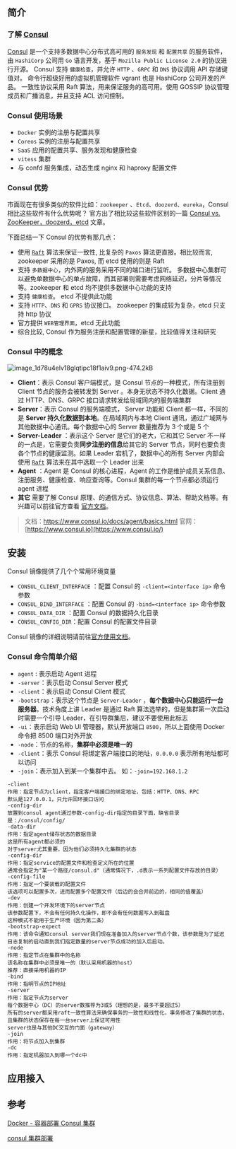 ## 简介

### 了解 [Consul](https://www.consul.io/)

[Consul](https://www.consul.io/) 是一个支持多数据中心分布式高可用的 `服务发现` 和 `配置共享` 的服务软件，由 `HashiCorp` 公司用 `Go` 语言开发，基于 `Mozilla Public License 2.0` 的协议进行开源。 Consul 支持 `健康检查`，并允许 `HTTP` 、`GRPC` 和 `DNS` 协议调用 API 存储键值对。
命令行超级好用的虚拟机管理软件 vgrant 也是 HashiCorp 公司开发的产品。
一致性协议采用 Raft 算法，用来保证服务的高可用。使用 GOSSIP 协议管理成员和广播消息，并且支持 ACL 访问控制。



### Consul 使用场景

- `Docker` 实例的注册与配置共享
- `Coreos` 实例的注册与配置共享
- `SaaS` 应用的配置共享、服务发现和健康检查
- `vitess` 集群
- 与 confd 服务集成，动态生成 nginx 和 haproxy 配置文件



### Consul 优势

市面现在有很多类似的软件比如：`zookeeper` 、`Etcd`、`doozerd`、`eureka`，Consul 相比这些软件有什么优势呢？
官方出了相比较这些软件区别的一篇 [Consul vs. ZooKeeper，doozerd，etcd](https://www.consul.io/intro/vs/zookeeper.html) 文章。

下面总结一下 Consul 的优势有那几点：

- 使用 [`Raft`](https://www.jdon.com/artichect/raft.html) 算法来保证一致性, 比复杂的 `Paxos` 算法更直接。相比较而言, zookeeper 采用的是 Paxos, 而 etcd 使用的则是 Raft
- 支持 `多数据中心`，内外网的服务采用不同的端口进行监听。 多数据中心集群可以避免单数据中心的单点故障，而其部署则需要考虑网络延迟，分片等情况等。zookeeper 和 etcd 均不提供多数据中心功能的支持
- 支持 `健康检查`。 etcd 不提供此功能
- 支持 `HTTP`、`DNS` 和 `GPRS` 协议接口。 zookeeper 的集成较为复杂，etcd 只支持 http 协议
- 官方提供 `WEB管理界面`，etcd 无此功能
- 综合比较, Consul 作为服务注册和配置管理的新星，比较值得关注和研究



### Consul 中的概念
![image_1d78u4elv18glqtipc18f1aiv9.png-474.2kB](https://img-note.langyastudio.com/202212221342725.png?x-oss-process=style/watermark)

- **Client**：表示 Consul 客户端模式，是 Consul 节点的一种模式，所有注册到 Client 节点的服务会被转发到 Server 。本身无状态不持久化数据。Client 通过 HTTP、DNS、GRPC 接口请求转发给局域网内的服务端集群
- **Server**：表示 Consul 的服务端模式， Server 功能和 Client 都一样，不同的是 **Server 持久化数据到本地**。在局域网内与本地 Client 通讯，通过广域网与其他数据中心通讯。每个数据中心的 Server 数量推荐为 3 个或是 5 个
- **Server-Leader** ：表示这个 Server 是它们的老大，它和其它 Server 不一样的一点是，它需要负责**同步注册的信息**给其它的 Server 节点，同时也要负责各个节点的健康监测。如果 Leader 宕机了，数据中心的所有 Server 内部会使用 [`Raft`](https://www.jdon.com/artichect/raft.html) 算法来在其中选取一个 Leader 出来
- **Agent** ：Agent 是 Consul 的核心进程，Agent 的工作是维护成员关系信息、注册服务、健康检查、响应查询等。Consul 集群的每一个节点都必须运行 agent 进程
- **其它**
  需要了解 Consul 原理、的通信方式、协议信息、算法、帮助文档等。有兴趣可以前往官方查看 [官方文档](https://www.consul.io/docs/agent/basics.html)。

> 文档：https://www.consul.io/docs/agent/basics.html
> 官网：[https://www.consul.io](https://www.consul.io/)



## 安装

Consul 镜像提供了几个个常用环境变量

- `CONSUL_CLIENT_INTERFACE` ：配置 Consul 的 `-client=<interface ip>` 命令参数
- `CONSUL_BIND_INTERFACE` ：配置 Consul 的 `-bind=<interface ip>` 命令参数
- `CONSUL_DATA_DIR` ：配置 Consul 的数据持久化目录
- `CONSUL_CONFIG_DIR`：配置 Consul 的配置文件目录

Consul 镜像的详细说明请前往[官方使用文档](https://github.com/docker-library/docs/tree/master/consul)。



### Consul 命令简单介绍

- `agent` : 表示启动 Agent 进程
- `-server`：表示启动 Consul Server 模式
- `-client`：表示启动 Consul Cilent 模式
- `-bootstrap`：表示这个节点是 `Server-Leader` ，**每个数据中心只能运行一台服务器**。技术角度上讲 Leader 是通过 Raft 算法选举的，但是集群第一次启动时需要一个引导 Leader，在引导群集后，建议不要使用此标志
- `-ui`：表示启动 Web UI 管理器，默认开放端口 `8500`，所以上面使用 Docker 命令把 8500 端口对外开放
- `-node`：节点的名称，**集群中必须是唯一的**
- `-client`：表示 Consul 将绑定客户端接口的地址，`0.0.0.0` 表示所有地址都可以访问
- `-join`：表示加入到某一个集群中去。 如：`-join=192.168.1.2`

```
-client
作用：指定节点为client，指定客户端接口的绑定地址，包括：HTTP、DNS、RPC
默认是127.0.0.1，只允许回环接口访问
-config-dir
放置到consul agent通过参数-config-dir指定的目录下面，缺省目录是：/consul/config/
-data-dir
作用：指定agent储存状态的数据目录
这是所有agent都必须的
对于server尤其重要，因为他们必须持久化集群的状态
-config-dir
作用：指定service的配置文件和检查定义所在的位置
通常会指定为"某一个路径/consul.d"（通常情况下，.d表示一系列配置文件存放的目录）
-config-file
作用：指定一个要装载的配置文件
该选项可以配置多次，进而配置多个配置文件（后边的会合并前边的，相同的值覆盖）
-dev
作用：创建一个开发环境下的server节点
该参数配置下，不会有任何持久化操作，即不会有任何数据写入到磁盘
这种模式不能用于生产环境（因为第二条）
-bootstrap-expect
作用：该命令通知consul server我们现在准备加入的server节点个数，该参数是为了延迟日志复制的启动直到我们指定数量的server节点成功的加入后启动。
-node
作用：指定节点在集群中的名称
该名称在集群中必须是唯一的（默认采用机器的host）
推荐：直接采用机器的IP
-bind
作用：指明节点的IP地址
-server
作用：指定节点为server
每个数据中心（DC）的server数推荐为3或5（理想的是，最多不要超过5）
所有的server都采用raft一致性算法来确保事务的一致性和线性化，事务修改了集群的状态，且集群的状态保存在每一台server上保证可用性
server也是与其他DC交互的门面（gateway）
-join
作用：将节点加入到集群
-dc
作用：指定机器加入到哪一个dc中
```



## 应用接入



## 参考

[Docker - 容器部署 Consul 集群](https://www.cnblogs.com/lfzm/p/10633595.html)

[consul 集群部署](https://www.cnblogs.com/wangguishe/p/15599233.html)
